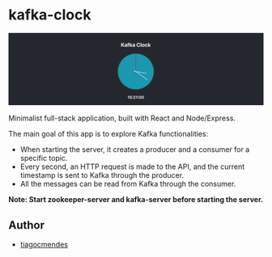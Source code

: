 # kafka-clock

![](./banner.png)

Minimalist full-stack application, built with React and Node/Express.

The main goal of this app is to explore Kafka functionalities:

-   When starting the server, it creates a producer and a consumer for a specific topic.
-   Every second, an HTTP request is made to the API, and the current timestamp is sent to Kafka through the producer.
-   All the messages can be read from Kafka through the consumer.

**Note: Start zookeeper-server and kafka-server before starting the server.**


## Author

-   [tiagocmendes](https://github.com/tiagocmendes)

